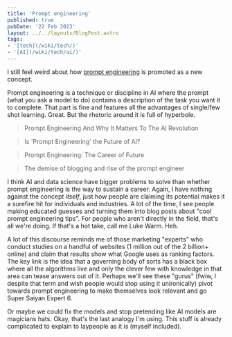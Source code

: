 ```yaml
---
title: 'Prompt engineering'
published: true
pubDate: '22 Feb 2023'
layout: ../../layouts/BlogPost.astro
tags:
- '[tech](/wiki/tech/)'
- '[AI](/wiki/tech/ai/)'
---
```


I still feel weird about how [prompt engineering](https://en.wikipedia.org/wiki/Prompt_engineering) is promoted as a new concept.

Prompt engineering is a technique or discipline in AI where the prompt (what you ask a model to do) contains a description of the task you want it to complete. That part is fine and features all the advantages of single/few shot learning. Great. But the rhetoric around it is full of hyperbole.

> Prompt Engineering And Why It Matters To The AI Revolution

> Is 'Prompt Engineering' the Future of AI?

> Prompt Engineering: The Career of Future

> The demise of blogging and rise of the prompt engineer

I think AI and data science have bigger problems to solve than whether prompt engineering is the way to sustain a career. Again, I have nothing against the concept _itself_, just how people are claiming its potential makes it a surefire hit for individuals and industries. A lot of the time, I see people making educated guesses and turning them into blog posts about "cool prompt engineering tips". For people who aren't directly in the field, that's all we're doing. If that's a hot take, call me Luke Warm. Heh.

A lot of this discourse reminds me of those marketing "experts" who conduct studies on a handful of websites (1 million out of the 2 billion+ online) and claim that results show what Google uses as ranking factors. The key link is the idea that a governing body of sorts has a black box where all the algorithms live and only the clever few with knowledge in that area can tease answers out of it. Perhaps we'll see these "gurus" (fwiw, I despite that term and wish people would stop using it unironically) pivot towards prompt engineering to make themselves look relevant and go Super Saiyan Expert 6.

Or maybe we could fix the models and stop pretending like AI models are magicians hats. Okay, that's the last analogy I'm using. This stuff is already complicated to explain to laypeople as it is (myself included).